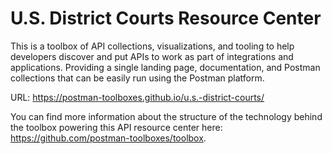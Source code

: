 # U.S. District Courts Resource Center
This is a toolbox of API collections, visualizations, and tooling to help developers discover and put APIs to work as part of integrations and applications. Providing a single landing page, documentation, and Postman collections that can be easily run using the Postman platform.

URL: https://postman-toolboxes.github.io/u.s.-district-courts/

You can find more information about the structure of the technology behind the toolbox powering this API resource center here: https://github.com/postman-toolboxes/toolbox.
